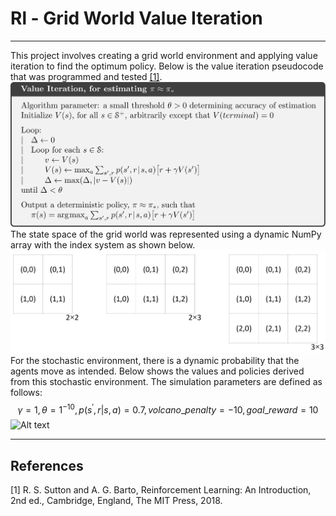 # Rl - Grid World Value Iteration
---
This project involves creating a grid world environment and applying value iteration to find the optimum policy. Below is the value iteration pseudocode that was programmed and tested [[1]](#1).
![Alt text](images/Value_iteration_pseudocode.png?raw=true "Optional Title")
The state space of the grid world was represented using a dynamic NumPy array with the index system as shown below.
![Alt text](images/Grid_instances.png?raw=true "Optional Title")
For the stochastic environment, there is a dynamic probability that the agents move as intended. Below shows the values and policies derived from this stochastic environment. The simulation parameters are defined as follows:
$$\gamma=1, \theta=1^{-10}, p(s^{'},r|s,a)=0.7, volcano\_ penalty=-10, goal\_reward=10$$
![Alt text](images/Values_and_policies.png?raw=true "Optional Title")

---
## References
<a id="1">[1]</a>  R. S. Sutton and A. G. Barto, Reinforcement Learning: An Introduction, 2nd ed., Cambridge, England, The MIT Press, 2018.

